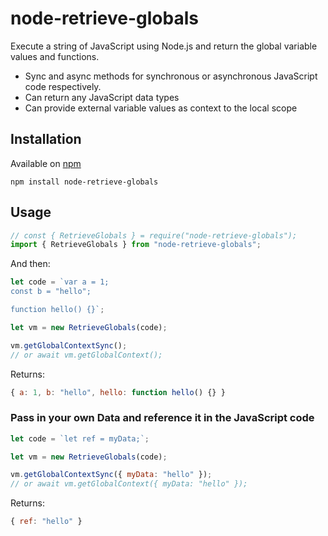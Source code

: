 # node-retrieve-globals

Execute a string of JavaScript using Node.js and return the global variable values and functions.

* Sync and async methods for synchronous or asynchronous JavaScript code respectively.
* Can return any JavaScript data types
* Can provide external variable values as context to the local scope

## Installation

Available on [npm](https://www.npmjs.com/package/node-retrieve-globals)

```
npm install node-retrieve-globals
```

## Usage

```js
// const { RetrieveGlobals } = require("node-retrieve-globals");
import { RetrieveGlobals } from "node-retrieve-globals";
```

And then:

```js
let code = `var a = 1;
const b = "hello";

function hello() {}`;

let vm = new RetrieveGlobals(code);

vm.getGlobalContextSync();
// or await vm.getGlobalContext();
```

Returns:

```js
{ a: 1, b: "hello", hello: function hello() {} }
```

### Pass in your own Data and reference it in the JavaScript code

```js
let code = `let ref = myData;`;

let vm = new RetrieveGlobals(code);

vm.getGlobalContextSync({ myData: "hello" });
// or await vm.getGlobalContext({ myData: "hello" });
```

Returns:

```js
{ ref: "hello" }
```

